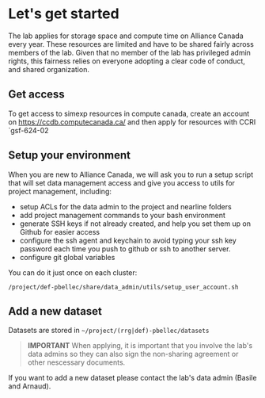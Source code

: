# Let's get started

The lab applies for storage space and compute time on Alliance Canada every year.
These resources are limited and have to be shared fairly across members of the lab.
Given that no member of the lab has privileged admin rights, this fairness relies on everyone adopting a clear code of conduct, and shared organization.

## Get access 
To get access to simexp resources in compute canada, create an account on https://ccdb.computecanada.ca/ and then apply for resources with CCRI `gsf-624-02

## Setup your environment

When you are new to Alliance Canada, we will ask you to run a setup script that will set data management access and give you access to utils for project management, including:

- setup ACLs for the data admin to the project and nearline folders
- add project management commands to your bash environment
- generate SSH keys if not already created, and help you set them up on Github for easier access
- configure the ssh agent and keychain to avoid typing your ssh key password each time you push to github or ssh to another server.
- configure git global variables


You can do it just once on each cluster:

```
/project/def-pbellec/share/data_admin/utils/setup_user_account.sh
```

## Add a new dataset

Datasets are stored in `~/project/(rrg|def)-pbellec/datasets`

> __IMPORTANT__ When applying, it is important that you involve the lab's data admins so they can also sign the non-sharing agreement or other nescessary documents.

If you want to add a new dataset please contact the lab's data admin (Basile and Arnaud).
